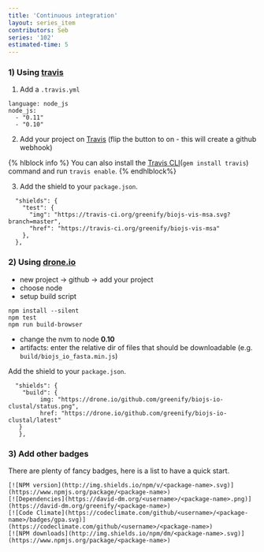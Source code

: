 ```yaml
---
title: 'Continuous integration'
layout: series_item
contributors: Seb
series: '102'
estimated-time: 5
---
```


### 1) Using [travis][Travis]


1. Add a `.travis.yml`

~~~
language: node_js
node_js:
  - "0.11"
  - "0.10"
~~~~

2. Add your project on [Travis](https://travis-ci.org/profile/greenify) (flip the button to on - this will create a github webhook)

[travis]: http://travis-ci.org
[travis-start]: http://docs.travis-ci.com/user/getting-started/

{% hlblock info %}
You can also install the [Travis CLI](https://github.com/travis-ci/travis.rb)(`gem install travis`) command and run `travis enable`.
{% endhlblock%}

3. Add the shield to your `package.json`.

~~~
  "shields": {
    "test": {
      "img": "https://travis-ci.org/greenify/biojs-vis-msa.svg?branch=master",
      "href": "https://travis-ci.org/greenify/biojs-vis-msa"
    },
  },
~~~


### 2) Using [drone.io](https://drone.io/)

* new project -> github -> add your project
* choose node
* setup build script

~~~
npm install --silent
npm test
npm run build-browser
~~~

* change the nvm to node __0.10__
* artifacts: enter the relative dir of files that should be downloadable (e.g. `build/biojs_io_fasta.min.js`)

Add the shield to your `package.json`.

~~~
  "shields": {
    "build": {
         img: "https://drone.io/github.com/greenify/biojs-io-clustal/status.png",
         href: "https://drone.io/github.com/greenify/biojs-io-clustal/latest"
   }
   },
~~~

### 3) Add other badges

There are plenty of fancy badges, here is a list to have a quick start.

~~~
[![NPM version](http://img.shields.io/npm/v/<package-name>.svg)](https://www.npmjs.org/package/<package-name>)
[![Dependencies](https://david-dm.org/<username>/<package-name>.png)](https://david-dm.org/greenify/<package-name>)
[![Code Climate](https://codeclimate.com/github/<username>/<package-name>/badges/gpa.svg)](https://codeclimate.com/github/<username>/<package-name>)
[![NPM downloads](http://img.shields.io/npm/dm/<package-name>.svg)](https://www.npmjs.org/package/<package-name>)
~~~
